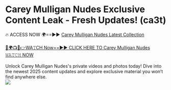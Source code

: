 # Carey Mulligan Nudes Exclusive Content Leak - Fresh Updates! (ca3t)

🔥 ACCESS NOW 🌍==►► <a href="https://tinyurl.com/2mz8nhtm" rel="nofollow">Carey Mulligan Nudes Latest Collection</a>
<br><br>
[🔴🌍📺📱👉WA𝚃CH Now==►► CLICK HERE TO Carey Mulligan Nudes 𝚆𝙰𝚃𝙲𝙷 NOW](https://tinyurl.com/2mz8nhtm)
<br><br>
Unlock Carey Mulligan Nudes's private videos and photos today! Dive into the newest 2025 content updates and explore exclusive material you won’t find anywhere else.
<br>
<a href="https://tinyurl.com/2mz8nhtm" rel="nofollow" data-target="animated-image.originalLink"><img src="https://camo.githubusercontent.com/8a4f000d20f83aca3bf7ec5f350d767afa0574a8a352519fd8cfa583a6f93a33/68747470733a2f2f692e696d6775722e636f6d2f644a486b345a712e676966" data-canonical-src="https://i.imgur.com/dJHk4Zq.gif" style="max-width: 100%; display: inline-block;" data-target="animated-image.originalImage"></a>
<br>
